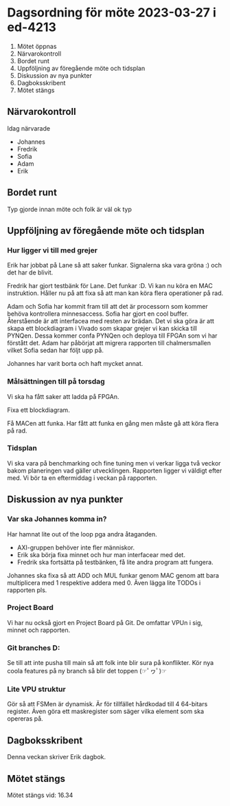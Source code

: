 # Dagsordning för möte 2023-03-27 i ed-4213
1. Mötet öppnas
2. Närvarokontroll
3. Bordet runt
4. Uppföljning av föregående möte och tidsplan
5. Diskussion av nya punkter
6. Dagboksskribent
7. Mötet stängs

## Närvarokontroll
Idag närvarade
* Johannes
* Fredrik
* Sofia
* Adam
* Erik

## Bordet runt
Typ gjorde innan möte och folk är väl ok typ

## Uppföljning av föregående möte och tidsplan

### Hur ligger vi till med grejer
Erik har jobbat på Lane så att saker funkar. Signalerna ska vara gröna :) och det har de blivit.

Fredrik har gjort testbänk för Lane. Det funkar :D. Vi kan nu köra en MAC instruktion. Håller nu på att fixa så att man kan köra flera operationer på rad.

Adam och Sofia har kommit fram till att det är processorn som kommer behöva kontrollera minnesaccess. Sofia har gjort en cool buffer. Återstående är att interfacea med resten av brädan. Det vi ska göra är att skapa ett blockdiagram i Vivado som skapar grejer vi kan skicka till PYNQen. Dessa kommer confa PYNQen och deploya till FPGAn som vi har förstått det. Adam har påbörjat att migrera rapporten till chalmersmallen vilket Sofia sedan har följt upp på.

Johannes har varit borta och haft mycket annat. 

### Målsättningen till på torsdag

Vi ska ha fått saker att ladda på FPGAn.

Fixa ett blockdiagram.

Få MACen att funka. Har fått att funka en gång men måste gå att köra flera på rad.

### Tidsplan

Vi ska vara på benchmarking och fine tuning men vi verkar ligga två veckor bakom planeringen vad gäller utvecklingen. Rapporten ligger vi väldigt efter med. Vi bör ta en eftermiddag i veckan på rapporten.

## Diskussion av nya punkter

### Var ska Johannes komma in? 
Har hamnat lite out of the loop pga andra åtaganden. 
* AXI-gruppen behöver inte fler människor. 
* Erik ska börja fixa minnet och hur man interfacear med det.
* Fredrik ska fortsätta på testbänken, få lite andra program att fungera.

Johannes ska fixa så att ADD och MUL funkar genom MAC genom att bara multiplicera med 1 respektive addera med 0. Även lägga lite TODOs i rapporten pls.

### Project Board
Vi har nu också gjort en Project Board på Git. De omfattar VPUn i sig, minnet och rapporten.

### Git branches D:
Se till att inte pusha till main så att folk inte blir sura på konflikter. Kör nya coola features på ny branch så blir det toppen (☞ﾟヮﾟ)☞

### Lite VPU struktur
Gör så att FSMen är dynamisk. Är för tillfället hårdkodad till 4 64-bitars register. Även göra ett maskregister som säger vilka element som ska opereras på.

## Dagboksskribent
Denna veckan skriver Erik dagbok.

## Mötet stängs
Mötet stängs vid: 16.34 
